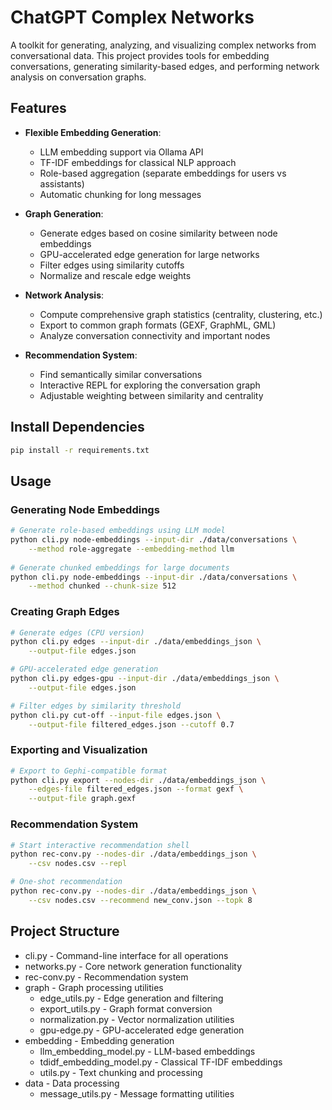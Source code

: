 # ChatGPT Complex Networks

A toolkit for generating, analyzing, and visualizing complex networks from conversational data. This project provides tools for embedding conversations, generating similarity-based edges, and performing network analysis on conversation graphs.

## Features

- **Flexible Embedding Generation**:
  - LLM embedding support via Ollama API
  - TF-IDF embeddings for classical NLP approach
  - Role-based aggregation (separate embeddings for users vs assistants)
  - Automatic chunking for long messages

- **Graph Generation**:
  - Generate edges based on cosine similarity between node embeddings
  - GPU-accelerated edge generation for large networks
  - Filter edges using similarity cutoffs
  - Normalize and rescale edge weights

- **Network Analysis**:
  - Compute comprehensive graph statistics (centrality, clustering, etc.)
  - Export to common graph formats (GEXF, GraphML, GML)
  - Analyze conversation connectivity and important nodes

- **Recommendation System**:
  - Find semantically similar conversations
  - Interactive REPL for exploring the conversation graph
  - Adjustable weighting between similarity and centrality

## Install Dependencies

```bash
pip install -r requirements.txt
```

## Usage

### Generating Node Embeddings

```bash
# Generate role-based embeddings using LLM model
python cli.py node-embeddings --input-dir ./data/conversations \
    --method role-aggregate --embedding-method llm
    
# Generate chunked embeddings for large documents
python cli.py node-embeddings --input-dir ./data/conversations \
    --method chunked --chunk-size 512
```

### Creating Graph Edges

```bash
# Generate edges (CPU version)
python cli.py edges --input-dir ./data/embeddings_json \
    --output-file edges.json

# GPU-accelerated edge generation
python cli.py edges-gpu --input-dir ./data/embeddings_json \
    --output-file edges.json

# Filter edges by similarity threshold
python cli.py cut-off --input-file edges.json \
    --output-file filtered_edges.json --cutoff 0.7
```

### Exporting and Visualization

```bash
# Export to Gephi-compatible format
python cli.py export --nodes-dir ./data/embeddings_json \
    --edges-file filtered_edges.json --format gexf \
    --output-file graph.gexf
```

### Recommendation System

```bash
# Start interactive recommendation shell
python rec-conv.py --nodes-dir ./data/embeddings_json \
    --csv nodes.csv --repl

# One-shot recommendation
python rec-conv.py --nodes-dir ./data/embeddings_json \
    --csv nodes.csv --recommend new_conv.json --topk 8
```

## Project Structure

- cli.py - Command-line interface for all operations
- networks.py - Core network generation functionality
- rec-conv.py - Recommendation system
- graph - Graph processing utilities
  - edge_utils.py - Edge generation and filtering
  - export_utils.py - Graph format conversion
  - normalization.py - Vector normalization utilities
  - gpu-edge.py - GPU-accelerated edge generation
- embedding - Embedding generation
  - llm_embedding_model.py - LLM-based embeddings
  - tdidf_embedding_model.py - Classical TF-IDF embeddings
  - utils.py - Text chunking and processing
- data - Data processing
  - message_utils.py - Message formatting utilities
